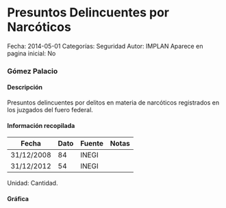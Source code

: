 Presuntos Delincuentes por Narcóticos
=====

Fecha: 2014-05-01
Categorías: Seguridad
Autor: IMPLAN
Aparece en pagina inicial: No

### Gómez Palacio

#### Descripción

Presuntos delincuentes por delitos en materia de narcóticos registrados en los juzgados del fuero federal.

<!-- break -->

#### Información recopilada

<table class="table table-hover table-bordered matriz">
  <thead>
    <tr><th>Fecha</th><th>Dato</th><th>Fuente</th><th>Notas</th></tr>
  </thead>
  <tbody>
    <tr><td class="centrado">31/12/2008</td><td class="derecha">84</td><td>INEGI</td><td></td></tr>
    <tr><td class="centrado">31/12/2012</td><td class="derecha">54</td><td>INEGI</td><td></td></tr>
  </tbody>
</table>

Unidad: Cantidad.

#### Gráfica

<div id="Morrisuvurospo" class="grafica"></div>
  <script>
  new Morris.Line({
    element: 'Morrisuvurospo',
    data: [
      { fecha: '2008-12-31', dato: 84 },
      { fecha: '2012-12-31', dato: 54 }
    ],
    xkey: 'fecha',
    ykeys: ['dato'],
    labels: ['Dato'],
    lineColors: ['#FF5B02'],
    xLabelFormat: function(d) {
      return d.getDate()+'/'+(d.getMonth()+1)+'/'+d.getFullYear();
    },
    dateFormat: function (ts) {
      var d = new Date(ts);
      return d.getDate() + '/' + (d.getMonth() + 1) + '/' + d.getFullYear();
    }
  });
  </script>
